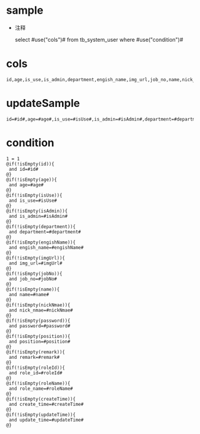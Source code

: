 sample
===
* 注释

	select #use("cols")# from tb_system_user  where  #use("condition")#

cols
===
	id,age,is_use,is_admin,department,engish_name,img_url,job_no,name,nick_nmae,password,position,remark,role_id,role_name,create_time,update_time

updateSample
===
	
	id=#id#,age=#age#,is_use=#isUse#,is_admin=#isAdmin#,department=#department#,engish_name=#engishName#,img_url=#imgUrl#,job_no=#jobNo#,name=#name#,nick_nmae=#nickNmae#,password=#password#,position=#position#,remark=#remark#,role_id=#roleId#,role_name=#roleName#,create_time=#createTime#,update_time=#updateTime#

condition
===

	1 = 1  
	@if(!isEmpty(id)){
	 and id=#id#
	@}
	@if(!isEmpty(age)){
	 and age=#age#
	@}
	@if(!isEmpty(isUse)){
	 and is_use=#isUse#
	@}
	@if(!isEmpty(isAdmin)){
	 and is_admin=#isAdmin#
	@}
	@if(!isEmpty(department)){
	 and department=#department#
	@}
	@if(!isEmpty(engishName)){
	 and engish_name=#engishName#
	@}
	@if(!isEmpty(imgUrl)){
	 and img_url=#imgUrl#
	@}
	@if(!isEmpty(jobNo)){
	 and job_no=#jobNo#
	@}
	@if(!isEmpty(name)){
	 and name=#name#
	@}
	@if(!isEmpty(nickNmae)){
	 and nick_nmae=#nickNmae#
	@}
	@if(!isEmpty(password)){
	 and password=#password#
	@}
	@if(!isEmpty(position)){
	 and position=#position#
	@}
	@if(!isEmpty(remark)){
	 and remark=#remark#
	@}
	@if(!isEmpty(roleId)){
	 and role_id=#roleId#
	@}
	@if(!isEmpty(roleName)){
	 and role_name=#roleName#
	@}
	@if(!isEmpty(createTime)){
	 and create_time=#createTime#
	@}
	@if(!isEmpty(updateTime)){
	 and update_time=#updateTime#
	@}
	
	